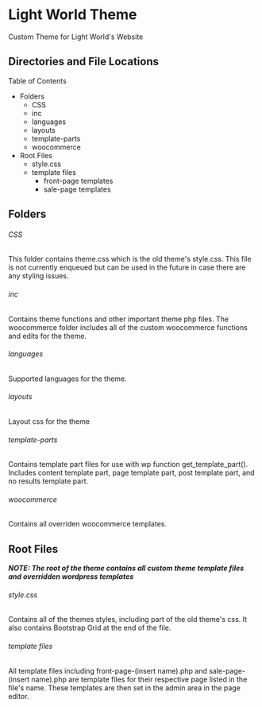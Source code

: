 
Light World Theme
===

Custom Theme for Light World's Website

Directories and File Locations
----------------------------

Table of Contents

- Folders
  - CSS
  - inc
  - languages
  - layouts
  - template-parts
  - woocommerce
- Root Files
  - style.css
  - template files
    - front-page templates
    - sale-page templates

Folders
--------

###### CSS
 
 This folder contains theme.css which is the old theme's style.css. This file is not currently enqueued but can be used in the future in case there are any styling issues.
 
###### inc
 
 Contains theme functions and other important theme php files. The woocommerce folder includes all of the custom woocommerce functions and edits for the theme.
 
###### languages

Supported languages for the theme.
 
###### layouts

Layout css for the theme
 
###### template-parts
 
 Contains template part files for use with wp function get_template_part(). Includes content template part, page template part, post template part, and no results template part.
 
###### woocommerce
 
Contains all overriden woocommerce templates.
 
 
Root Files
----------

***NOTE: The root of the theme contains all custom theme template files and overridden wordpress templates***

###### style.css

Contains all of the themes styles, including part of the old theme's css. It also contains Bootstrap Grid at the end of the file.

###### template files

All template files including front-page-(insert name).php and sale-page-(insert name).php are template files for their respective page listed in the file's name. These templates are then set in the admin area in the page editor.
